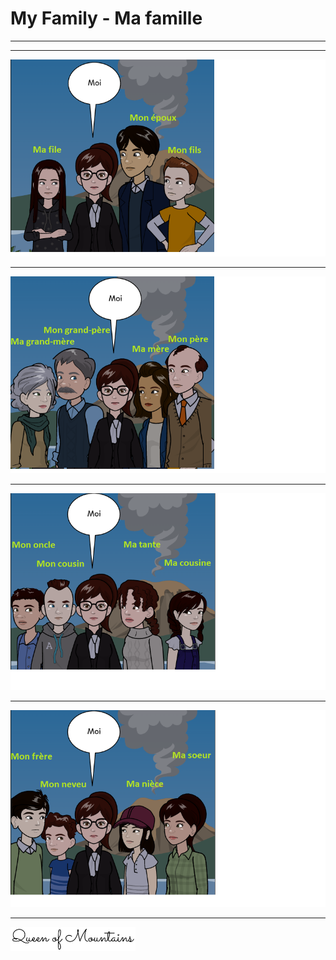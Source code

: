 
<script src="../js/myjs.js"></script>
# My Family - Ma famille
***
 

***
![](../media/famille/famille01.png)

***
![](../media/famille/famille02.png)

***
![](../media/famille/famille03.png)
 
 ***
![](../media/famille/famille04.png)
 
***
<img src="../media/sig2.PNG"  style="width:200px;"/>
